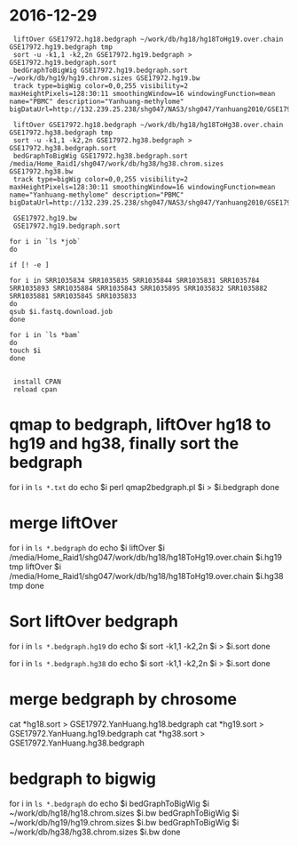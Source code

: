 # 2016-12-29
```
 liftOver GSE17972.hg18.bedgraph ~/work/db/hg18/hg18ToHg19.over.chain GSE17972.hg19.bedgraph tmp
 sort -u -k1,1 -k2,2n GSE17972.hg19.bedgraph > GSE17972.hg19.bedgraph.sort
 bedGraphToBigWig GSE17972.hg19.bedgraph.sort ~/work/db/hg19/hg19.chrom.sizes GSE17972.hg19.bw
 track type=bigWig color=0,0,255 visibility=2 maxHeightPixels=128:30:11 smoothingWindow=16 windowingFunction=mean name="PBMC" description="Yanhuang-methylome" bigDataUrl=http://132.239.25.238/shg047/NAS3/shg047/Yanhuang2010/GSE17972.hg19.bw

 liftOver GSE17972.hg18.bedgraph ~/work/db/hg18/hg18ToHg38.over.chain GSE17972.hg38.bedgraph tmp
 sort -u -k1,1 -k2,2n GSE17972.hg38.bedgraph > GSE17972.hg38.bedgraph.sort
 bedGraphToBigWig GSE17972.hg38.bedgraph.sort /media/Home_Raid1/shg047/work/db/hg38/hg38.chrom.sizes GSE17972.hg38.bw
 track type=bigWig color=0,0,255 visibility=2 maxHeightPixels=128:30:11 smoothingWindow=16 windowingFunction=mean name="Yanhuang-methylome" description="PBMC" bigDataUrl=http://132.239.25.238/shg047/NAS3/shg047/Yanhuang2010/GSE17972.hg38.bw
 
 GSE17972.hg19.bw
 GSE17972.hg19.bedgraph.sort
 
for i in `ls *job`
do

if [! -e ]

for i in SRR1035834 SRR1035835 SRR1035844 SRR1035831 SRR1035784 SRR1035893 SRR1035884 SRR1035843 SRR1035895 SRR1035832 SRR1035882 SRR1035881 SRR1035845 SRR1035833
do
qsub $i.fastq.download.job
done

for i in `ls *bam`
do
touch $i
done


 install CPAN
 reload cpan
```
 # qmap to bedgraph, liftOver hg18 to hg19 and hg38, finally sort the bedgraph 

 for i in `ls *.txt`
 do
 echo $i
 perl qmap2bedgraph.pl $i > $i.bedgraph
 done
 
 # merge liftOver 
 for i in `ls *.bedgraph`
 do
 echo $i
 liftOver $i /media/Home_Raid1/shg047/work/db/hg18/hg18ToHg19.over.chain $i.hg19 tmp
 liftOver $i /media/Home_Raid1/shg047/work/db/hg18/hg18ToHg19.over.chain $i.hg38 tmp
 done
 
 # Sort liftOver bedgraph
 for i in `ls *.bedgraph.hg19`
 do
 echo $i
 sort -k1,1 -k2,2n $i > $i.sort
 done

 for i in `ls *.bedgraph.hg38`
 do
 echo $i
 sort -k1,1 -k2,2n $i > $i.sort
 done

 # merge bedgraph by chrosome
 cat *hg18.sort > GSE17972.YanHuang.hg18.bedgraph 
 cat *hg19.sort > GSE17972.YanHuang.hg19.bedgraph 
 cat *hg38.sort > GSE17972.YanHuang.hg38.bedgraph 

 # bedgraph to bigwig 
 for i in `ls *.bedgraph`
 do
 echo $i
 bedGraphToBigWig $i ~/work/db/hg18/hg18.chrom.sizes $i.bw
 bedGraphToBigWig $i ~/work/db/hg19/hg19.chrom.sizes $i.bw
 bedGraphToBigWig $i ~/work/db/hg38/hg38.chrom.sizes $i.bw
 done

